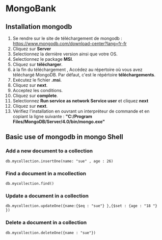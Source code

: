 # MongoBank

## Installation mongodb

1. Se rendre sur le site de téléchargement de mongodb : https://www.mongodb.com/download-center?lang=fr-fr
2. Cliquez sur **Server**
3. Selectionnez la dernière version ainsi que votre OS.
4. Selectionnez le package **MSI**.
5. Cliquez sur **télécharger**.
6. à la fin du téléchargement , Accédez au répertoire où vous avez téléchargé MongoDB. Par défaut, c'est le répértoire **téléchargements**.
7. Exécutez le fichier **.msi**.
8. Cliquez sur **next**.
9. Acceptez les conditions.
10. Cliquez sur **complete**.
11. Selectionnez **Run service as network Service user** et cliquez **next**
12. Cliquez sur **next**.
13. Vérifiez l'installation en ouvrant un interpréteur de commande et en copiant la ligne suivante : **"C:/Program Files/MongoDB/Server/4.0/bin/mongo.exe"**

## Basic use of mongodb in mongo Shell

### Add a new document to a collection
```console
db.mycollection.insertOne(name: "sue" , age : 26)
```

### Find a document in a mcollection
```console
db.mycollection.find()
```

### Update a document in a collection
```console
db.mycollection.updateOne({name:{$eq : "sue"} },{$set : {age : "18 "} })
```

### Delete a document in a collection
```console
db.mycollection.deleteOne({name : "sue"})
```
